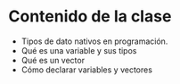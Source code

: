 # Contenido de la clase 

- Tipos de dato nativos en programación.
- Qué es una variable y sus tipos
- Qué es un vector
- Cómo declarar variables y vectores